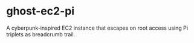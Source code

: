 # ghost-ec2-pi
A cyberpunk-inspired EC2 instance that escapes on root access using Pi triplets as breadcrumb trail.
